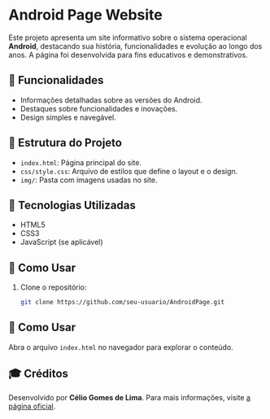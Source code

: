 # Android Page Website

Este projeto apresenta um site informativo sobre o sistema operacional **Android**, destacando sua história, funcionalidades e evolução ao longo dos anos. A página foi desenvolvida para fins educativos e demonstrativos.

## 🌟 Funcionalidades

- Informações detalhadas sobre as versões do Android.
- Destaques sobre funcionalidades e inovações.
- Design simples e navegável.

## 📂 Estrutura do Projeto

- `index.html`: Página principal do site.
- `css/style.css`: Arquivo de estilos que define o layout e o design.
- `img/`: Pasta com imagens usadas no site.

## 🚀 Tecnologias Utilizadas

- HTML5
- CSS3
- JavaScript (se aplicável)

## 📖 Como Usar

1. Clone o repositório:
   ```bash
   git clone https://github.com/seu-usuario/AndroidPage.git
   
## 📖 Como Usar

Abra o arquivo `index.html` no navegador para explorar o conteúdo.

## 🎓 Créditos

Desenvolvido por **Célio Gomes de Lima**. Para mais informações, visite [a página oficial](https://celiogomesdelima.github.io/AndroidPage/#).
